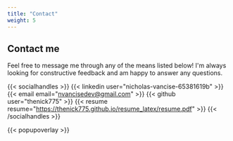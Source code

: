 ```yaml
---
title: "Contact"
weight: 5
---
```


## Contact me

Feel free to message me through any of the means listed below! I'm always looking for constructive feedback and am happy to answer any questions.

{{< socialhandles >}}
    {{< linkedin user="nicholas-vancise-65381619b" >}}
    {{< email email="nvancisedev@gmail.com" >}}
    {{< github user="thenick775" >}}
    {{< resume resume="https://thenick775.github.io/resume_latex/resume.pdf" >}}
{{< /socialhandles >}}

{{< popupoverlay >}}